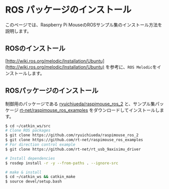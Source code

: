 # ROS パッケージのインストール

このページでは、Raspberry Pi MouseのROSサンプル集のインストール方法を説明します。

## ROSのインストール

[http://wiki.ros.org/melodic/Installation/Ubuntu](http://wiki.ros.org/melodic/Installation/Ubuntu)
を参考に、`ROS Melodic`をインストールします。

## ROSパッケージのインストール

制御用のパッケージである
[ryuichiueda/raspimouse_ros_2](https://github.com/ryuichiueda/raspimouse_ros_2)
と、サンプル集パッケージ
[rt-net/raspimouse_ros_examples](https://github.com/rt-net/raspimouse_ros_examples)
をダウンロードしてインストールします。

```sh
$ cd ~/catkin_ws/src
# Clone ROS packages
$ git clone https://github.com/ryuichiueda/raspimouse_ros_2
$ git clone https://github.com/rt-net/raspimouse_ros_examples 
# For direction control example
$ git clone https://github.com/rt-net/rt_usb_9axisimu_driver

# Install dependencies
$ rosdep install -r -y --from-paths . --ignore-src      

# make & install
$ cd ~/catkin_ws && catkin_make
$ source devel/setup.bash
```
